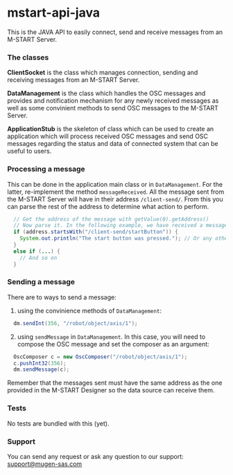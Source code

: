# mstart-api-java
This is the JAVA API to easily connect, send and receive messages from an M-START Server.

### The classes
**ClientSocket** is the class which manages connection, sending and receiving messages from an M-START Server.

**DataManagement** is the class which handles the OSC messages and provides and notification mechanism for any newly received messages as well as some convinient methods to send OSC messages to the M-START Server.

**ApplicationStub** is the skeleton of class which can be used to create an application which will process received OSC messages and send OSC messages regarding the status and data of connected system that can be useful to users.

### Processing a message
This can be done in the application main class or in `DataManagement`. For the latter, re-implement the method `messageReceived`.
All the message sent from the M-START Server will have in their address `/client-send/`. From this you can parse the rest of the address to determine what action to perform.

```java
  // Get the address of the message with getValue(0).getAddress()
  // Now parse it. In the following example, we have received a message after the user pressed a button on its HMI
  if (address.startsWith("/client-send/startButton")) {
    System.out.println("The start button was pressed."); // Or any other operation you want to perform
  }
  else if (...) { 
    // And so on
  }
```

### Sending a message
There are to ways to send a message:
1. using the convinience methods of `DataManagement`:
```java
  dm.sendInt(356, "/robot/object/axis/1");
```
2. using `sendMessage` in `DataManagement`. In this case, you will need to compose the OSC message and set the composer as an argument:
```java
  OscComposer c = new OscComposer("/robot/object/axis/1");
  c.pushInt32(356);
  dm.sendMessage(c);
```

Remember that the messages sent must have the same address as the one provided in the M-START Designer so the data source can receive them.

### Tests
No tests are bundled with this (yet).

### Support
You can send any request or ask any question to our support: support@mugen-sas.com
